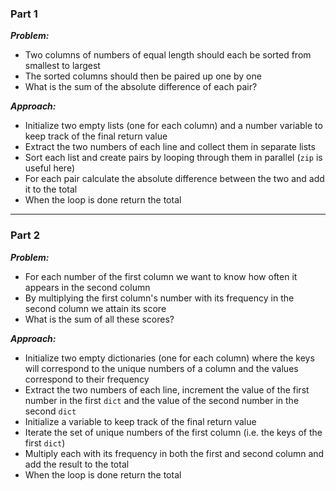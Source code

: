 ### Part 1

***Problem:***
- Two columns of numbers of equal length should each be sorted from smallest to largest
- The sorted columns should then be paired up one by one
- What is the sum of the absolute difference of each pair?

***Approach:***
- Initialize two empty lists (one for each column) and a number variable to keep track of the final return value
- Extract the two numbers of each line and collect them in separate lists 
- Sort each list and create pairs by looping through them in parallel (`zip` is useful here)
- For each pair calculate the absolute difference between the two and add it to the total
- When the loop is done return the total

---

### Part 2

***Problem:***
- For each number of the first column we want to know how often it appears in the second column
- By multiplying the first column's number with its frequency in the second column we attain its score
- What is the sum of all these scores?

***Approach:***
- Initialize two empty dictionaries (one for each column) where the keys will correspond to the unique numbers of a column and the values correspond to their frequency
- Extract the two numbers of each line, increment the value of the first number in the first `dict` and the value of the second number in the second `dict`
- Initialize a variable to keep track of the final return value
- Iterate the set of unique numbers of the first column (i.e. the keys of the first `dict`) 
- Multiply each with its frequency in both the first and second column and add the result to the total
- When the loop is done return the total
